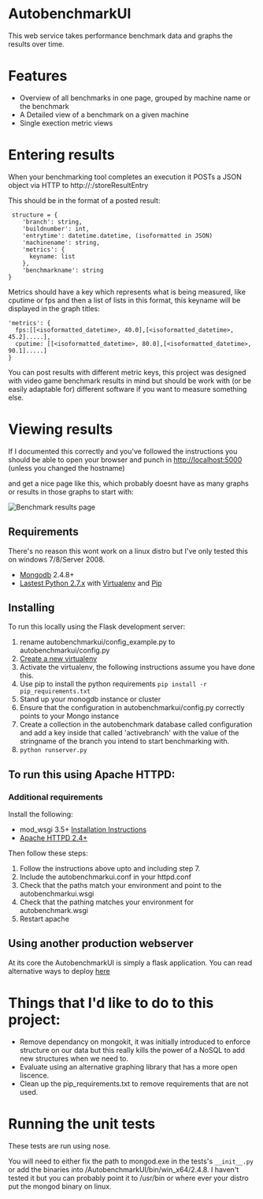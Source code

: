 # AutobenchmarkUI

This web service takes performance benchmark data and graphs the results over time.

# Features

* Overview of all benchmarks in one page, grouped by machine name or the benchmark
* A Detailed view of a benchmark on a given machine
* Single exection metric views

# Entering results

When your benchmarking tool completes an execution it POSTs a JSON object via HTTP to http://<yourhostname>:<port>/storeResultEntry

This should be in the format of a posted result:

     structure = { 
        'branch': string,
        'buildnumber': int,
        'entrytime': datetime.datetime, (isoformatted in JSON)
        'machinename': string,
        'metrics': {
          keyname: list
        },
        'benchmarkname': string
    }


Metrics should have a key which represents what is being measured, like cputime or fps and then a list of lists in this format, this keyname will be displayed in the graph titles:

    'metrics': {
      fps:[[<isoformatted_datetime>, 40.0],[<isoformatted_datetime>, 45.2].....],
      cputime: [[<isoformatted_datetime>, 80.0],[<isoformatted_datetime>, 90.1].....]
    }


You can post results with different metric keys, this project was designed with video game benchmark results in mind but should be work with (or be easily adaptable for) different software if you want to measure something else.

# Viewing results

If I documented this correctly and you've followed the instructions you should be able to open your browser and punch in [http://localhost:5000](http://localhost:5000) (unless you changed the hostname)

and get a nice page like this, which probably doesnt have as many graphs or results in those graphs to start with:

![Benchmark results page](http://i.imgur.com/l8mwHQB.png "Benchmark results")


## Requirements

There's no reason this wont work on a linux distro but I've only tested this on windows 7/8/Server 2008.

* [Mongodb](http://www.mongodb.org/downloads) 2.4.8+
* [Lastest Python 2.7.x](http://python.org/download/) with [Virtualenv](http://www.virtualenv.org/en/latest/virtualenv.html#installation) and [Pip](http://www.pip-installer.org/en/latest/installing.html)

## Installing


To run this locally using the Flask development server:

1. rename autobenchmarkui/config_example.py to autobenchmarkui/config.py
2. [Create a new virtualenv](http://www.virtualenv.org/en/latest/virtualenv.html/)
3. Activate the virtualenv, the following instructions assume you have done this.
4. Use pip to install the python requirements `pip install -r pip_requirements.txt`
5. Stand up your monogdb instance or cluster
6. Ensure that the configuration in autobenchmarkui/config.py correctly points to your Mongo instance
7. Create a collection in the autobenchmark database called configuration and add a key inside that called 'activebranch' with the value of the stringname of the branch you intend to start benchmarking with.
8. `python runserver.py`

## To run this using Apache HTTPD:


### Additional requirements

Install the following:
* mod_wsgi 3.5+ [Installation Instructions](https://code.google.com/p/modwsgi/wiki/InstallationInstructions)
* [Apache HTTPD 2.4+](http://httpd.apache.org/download.cgi)

Then follow these steps:
1. Follow the instructions above upto and including step 7.
2. Include the autobenchmarkui.conf in your httpd.conf
3. Check that the paths match your environment and point to the autobenchmarkui.wsgi
4. Check that the pathing matches your environment for autobenchmark.wsgi
5. Restart apache

## Using another production webserver
At its core the AutobenchmarkUI is simply a flask application. You can read alternative ways to deploy [here](http://flask.pocoo.org/docs/deploying/)


# Things that I'd like to do to this project:
* Remove dependancy on mongokit, it was initially introduced to enforce structure on our data but this really kills the power of a NoSQL to add new structures when we need to.
* Evaluate using an alternative graphing library that has a more open liscence.
* Clean up the pip_requirements.txt to remove requirements that are not used.

# Running the unit tests

These tests are run using nose.

You will need to either fix the path to mongod.exe in the tests's `__init__.py` or add the binaries into /AutobenchmarkUI/bin/win_x64/2.4.8. I haven't tested it but you can probably point it to /usr/bin or where ever your distro put the mongod binary on linux.
